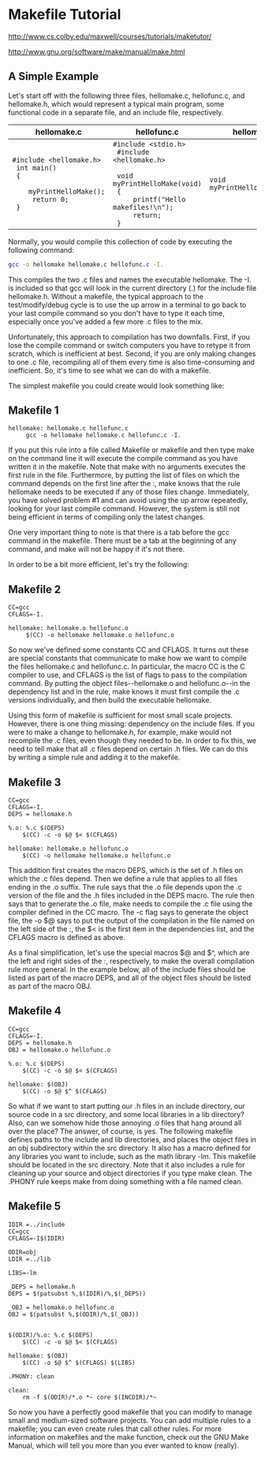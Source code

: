 # Makefile Tutorial

http://www.cs.colby.edu/maxwell/courses/tutorials/maketutor/

http://www.gnu.org/software/make/manual/make.html


## A Simple Example

Let's start off with the following three files, hellomake.c, hellofunc.c, and hellomake.h, which would represent a typical main program, some functional code in a separate file, and an include file, respectively.

| hellomake.c | hellofunc.c | hellomake.h 
| --- | --- | ---
| <code>#include <hellomake.h> <br> int main() <br> { <br> &nbsp;&nbsp;&nbsp;&nbsp;myPrintHelloMake(); <br>  &nbsp;&nbsp;&nbsp;&nbsp;return 0; <br> } <br> | <code>#include <stdio.h> <br> #include <hellomake.h> <br> void myPrintHelloMake(void) <br> { <br> &nbsp;&nbsp;&nbsp;&nbsp;printf("Hello makefiles!\n"); <br> &nbsp;&nbsp;&nbsp;&nbsp;return; <br> } <br> | <code>void myPrintHelloMake(void); |

Normally, you would compile this collection of code by executing the following command:

```bash
gcc -o hellomake hellomake.c hellofunc.c -I.
```

This compiles the two .c files and names the executable hellomake. The -I. is included so that gcc will look in the current directory (.) for the include file hellomake.h. Without a makefile, the typical approach to the test/modify/debug cycle is to use the up arrow in a terminal to go back to your last compile command so you don't have to type it each time, especially once you've added a few more .c files to the mix.

Unfortunately, this approach to compilation has two downfalls. First, if you lose the compile command or switch computers you have to retype it from scratch, which is inefficient at best. Second, if you are only making changes to one .c file, recompiling all of them every time is also time-consuming and inefficient. So, it's time to see what we can do with a makefile.

The simplest makefile you could create would look something like:

## Makefile 1

```
hellomake: hellomake.c hellofunc.c
     gcc -o hellomake hellomake.c hellofunc.c -I.
```

If you put this rule into a file called Makefile or makefile and then type make on the command line it will execute the compile command as you have written it in the makefile. Note that make with no arguments executes the first rule in the file. Furthermore, by putting the list of files on which the command depends on the first line after the :, make knows that the rule hellomake needs to be executed if any of those files change. Immediately, you have solved problem #1 and can avoid using the up arrow repeatedly, looking for your last compile command. However, the system is still not being efficient in terms of compiling only the latest changes.

One very important thing to note is that there is a tab before the gcc command in the makefile. There must be a tab at the beginning of any command, and make will not be happy if it's not there.

In order to be a bit more efficient, let's try the following:

## Makefile 2

```
CC=gcc
CFLAGS=-I.

hellomake: hellomake.o hellofunc.o
     $(CC) -o hellomake hellomake.o hellofunc.o
```

So now we've defined some constants CC and CFLAGS. It turns out these are special constants that communicate to make how we want to compile the files hellomake.c and hellofunc.c. In particular, the macro CC is the C compiler to use, and CFLAGS is the list of flags to pass to the compilation command. By putting the object files--hellomake.o and hellofunc.o--in the dependency list and in the rule, make knows it must first compile the .c versions individually, and then build the executable hellomake.

Using this form of makefile is sufficient for most small scale projects. However, there is one thing missing: dependency on the include files. If you were to make a change to hellomake.h, for example, make would not recompile the .c files, even though they needed to be. In order to fix this, we need to tell make that all .c files depend on certain .h files. We can do this by writing a simple rule and adding it to the makefile.

## Makefile 3

```
CC=gcc
CFLAGS=-I.
DEPS = hellomake.h

%.o: %.c $(DEPS)
	$(CC) -c -o $@ $< $(CFLAGS)

hellomake: hellomake.o hellofunc.o 
	$(CC) -o hellomake hellomake.o hellofunc.o 
```

This addition first creates the macro DEPS, which is the set of .h files on which the .c files depend. Then we define a rule that applies to all files ending in the .o suffix. The rule says that the .o file depends upon the .c version of the file and the .h files included in the DEPS macro. The rule then says that to generate the .o file, make needs to compile the .c file using the compiler defined in the CC macro. The -c flag says to generate the object file, the -o $@ says to put the output of the compilation in the file named on the left side of the :, the $< is the first item in the dependencies list, and the CFLAGS macro is defined as above.

As a final simplification, let's use the special macros $@ and $^, which are the left and right sides of the :, respectively, to make the overall compilation rule more general. In the example below, all of the include files should be listed as part of the macro DEPS, and all of the object files should be listed as part of the macro OBJ.

## Makefile 4

```
CC=gcc
CFLAGS=-I.
DEPS = hellomake.h
OBJ = hellomake.o hellofunc.o 

%.o: %.c $(DEPS)
	$(CC) -c -o $@ $< $(CFLAGS)

hellomake: $(OBJ)
	$(CC) -o $@ $^ $(CFLAGS)
```

So what if we want to start putting our .h files in an include directory, our source code in a src directory, and some local libraries in a lib directory? Also, can we somehow hide those annoying .o files that hang around all over the place? The answer, of course, is yes. The following makefile defines paths to the include and lib directories, and places the object files in an obj subdirectory within the src directory. It also has a macro defined for any libraries you want to include, such as the math library -lm. This makefile should be located in the src directory. Note that it also includes a rule for cleaning up your source and object directories if you type make clean. The .PHONY rule keeps make from doing something with a file named clean.

## Makefile 5

```
IDIR =../include
CC=gcc
CFLAGS=-I$(IDIR)

ODIR=obj
LDIR =../lib

LIBS=-lm

_DEPS = hellomake.h
DEPS = $(patsubst %,$(IDIR)/%,$(_DEPS))

_OBJ = hellomake.o hellofunc.o 
OBJ = $(patsubst %,$(ODIR)/%,$(_OBJ))


$(ODIR)/%.o: %.c $(DEPS)
	$(CC) -c -o $@ $< $(CFLAGS)

hellomake: $(OBJ)
	$(CC) -o $@ $^ $(CFLAGS) $(LIBS)

.PHONY: clean

clean:
	rm -f $(ODIR)/*.o *~ core $(INCDIR)/*~ 
```

So now you have a perfectly good makefile that you can modify to manage small and medium-sized software projects. You can add multiple rules to a makefile; you can even create rules that call other rules. For more information on makefiles and the make function, check out the GNU Make Manual, which will tell you more than you ever wanted to know (really).

